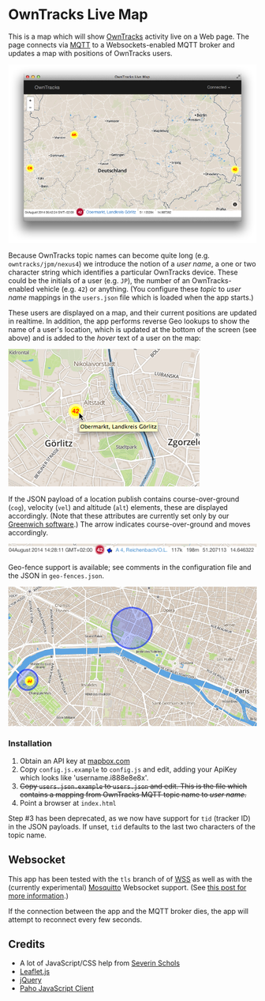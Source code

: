 # OwnTracks Live Map

This is a map which will show [OwnTracks] activity live on a Web page. The page
connects via [MQTT] to a Websockets-enabled MQTT broker and updates a map with
positions of OwnTracks users.

![Screenshot](screenshot.png)

Because OwnTracks topic names can become quite long (e.g. `owntracks/jpm/nexus4`)
we introduce the notion of a _user name_, a one or two character string which
identifies a particular OwnTracks device. These could be the initials of a user
(e.g. `JP`), the number of an OwnTracks-enabled vehicle (e.g. `42`) or anything.
(You configure these  _topic_ to _user name_ mappings in the `users.json` file which is
loaded when the app starts.)

These users are displayed on a map, and their current positions are updated in
realtime. In addition, the app performs reverse Geo lookups to show the name
of a user's location, which is updated at the bottom of the screen (see above)
and is added to the _hover_ text of a user on the map:

![Hover text](screenshot2.png)

If the JSON payload of a location publish contains course-over-ground (`cog`), velocity
(`vel`) and altitude (`alt`) elements, these are displayed accordingly. (Note that these
attributes are currently set only by our [Greenwich software](https://github.com/owntracks/gw).) The arrow indicates course-over-ground and moves accordingly.

![COG details](screenshot3.png)

Geo-fence support is available; see comments in the configuration file and the JSON in
`geo-fences.json`.

![Geofence](paris-geofence.png)


### Installation

1. Obtain an API key at [mapbox.com](http://mapbox.com)
2. Copy `config.js.example` to `config.js` and edit, adding your ApiKey which looks like 'username.i888e8e8x'.
3. <del>Copy `users.json.example` to `users.json` and edit. This is the file which contains a mapping from OwnTracks MQTT topic name to _user name_.</del>
4. Point a browser at `index.html`

Step #3 has been deprecated, as we now have support for `tid` (tracker ID) in the JSON payloads. If unset, `tid` defaults to the last two characters of the topic name.

## Websocket

This app has been tested with the `tls` branch of of [WSS](https://github.com/stylpen/WSS/) as
well as with the (currently experimental) [Mosquitto](http://mosquitto.org) Websocket support. (See [this post for more information](http://jpmens.net/2014/07/03/the-mosquitto-mqtt-broker-gets-websockets-support/).)

If the connection between the app and the MQTT broker dies, the app will attempt to reconnect every few seconds.

## Credits

* A lot of JavaScript/CSS help from [Severin Schols](https://github.com/tiefpunkt)
* [Leaflet.js](http://leafletjs.com)
* [jQuery](http://jquery.com/)
* [Paho JavaScript Client](http://www.eclipse.org/paho/clients/js/)

 [owntracks]: http://www.owntracks.org
 [mqtt]: http://mqtt.org

